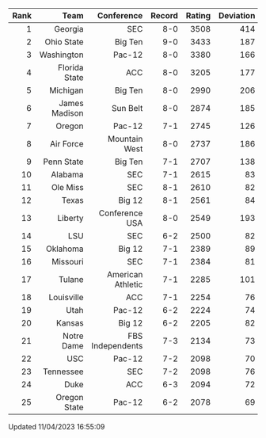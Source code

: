 | Rank  | Team                 | Conference           | Record   | Rating | Deviation |
| ---:  | ---:                 | ---:                 | ---:     | ---:   | ---:      |
| 1     | Georgia              | SEC                  | 8-0      | 3508   | 414       |
| 2     | Ohio State           | Big Ten              | 9-0      | 3433   | 187       |
| 3     | Washington           | Pac-12               | 8-0      | 3380   | 166       |
| 4     | Florida State        | ACC                  | 8-0      | 3205   | 177       |
| 5     | Michigan             | Big Ten              | 8-0      | 2990   | 206       |
| 6     | James Madison        | Sun Belt             | 8-0      | 2874   | 185       |
| 7     | Oregon               | Pac-12               | 7-1      | 2745   | 126       |
| 8     | Air Force            | Mountain West        | 8-0      | 2737   | 186       |
| 9     | Penn State           | Big Ten              | 7-1      | 2707   | 138       |
| 10    | Alabama              | SEC                  | 7-1      | 2615   | 83        |
| 11    | Ole Miss             | SEC                  | 8-1      | 2610   | 82        |
| 12    | Texas                | Big 12               | 8-1      | 2561   | 84        |
| 13    | Liberty              | Conference USA       | 8-0      | 2549   | 193       |
| 14    | LSU                  | SEC                  | 6-2      | 2500   | 82        |
| 15    | Oklahoma             | Big 12               | 7-1      | 2389   | 89        |
| 16    | Missouri             | SEC                  | 7-1      | 2384   | 81        |
| 17    | Tulane               | American Athletic    | 7-1      | 2285   | 101       |
| 18    | Louisville           | ACC                  | 7-1      | 2254   | 76        |
| 19    | Utah                 | Pac-12               | 6-2      | 2224   | 74        |
| 20    | Kansas               | Big 12               | 6-2      | 2205   | 82        |
| 21    | Notre Dame           | FBS Independents     | 7-3      | 2134   | 73        |
| 22    | USC                  | Pac-12               | 7-2      | 2098   | 70        |
| 23    | Tennessee            | SEC                  | 7-2      | 2098   | 76        |
| 24    | Duke                 | ACC                  | 6-3      | 2094   | 72        |
| 25    | Oregon State         | Pac-12               | 6-2      | 2078   | 69        |

Updated 11/04/2023 16:55:09
